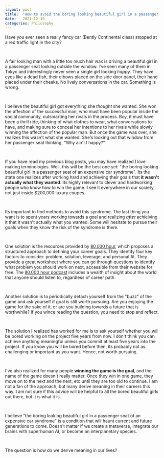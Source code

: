 ```yaml
---
layout: post
title:  "How to avoid the boring looking beautiful girl in a passenger seat of an expensive car syndrome"
date:   2021-12-19
categories: Philosophy
---
```


Have you ever seen a really fancy car (Bently Continental class) stopped at a red traffic light in the city? 

&nbsp;

A fair looking man with a little too much hair wax is driving a beautiful girl in a passenger seat looking outside the window. I've seen many of them in Tokyo and interestingly never seen a single girl looking *happy*. They have eyes like a dead fish, their elbows placed on the side door panel, their hand placed under their cheeks. No lively conversations in the car. Something is wrong. 

&nbsp;

I believe the beautiful girl got everything she *thought* she wanted. She won the affection of the successful man, who must have been popular inside the social community, outsmarting her rivals in the process. Boy, it must have been a thrill ride, thinking of what clothes to wear, what conversations to have, and making sure to conceal her intentions to her rivals while slowly winning the affection of the popular man. But once the game was over, she realizes this wasn't what she wanted. She's looking out that window from her passenger seat thinking, "Why ain't I happy?"

&nbsp;

If you have read my previous blog posts, you may have realized I love making terminologies. Well, this will be the best one yet: "the boring looking beautiful girl in a passenger seat of an expensive car syndrome". Its the state one realizes after working hard and achieving their goals that **it wasn't actually what they wanted**. Its highly relevant to clever and hardworking people who know how to win the game. I see it everywhere in our society, not just inside $200,000 luxury coupes. 

&nbsp;

Its important to find methods to avoid this syndrome. The last thing you want is to spent years working towards a goal and realizing *after* achieiving it that it wasn't actually what you wanted. Some will hesitate to pursue their goals when they know the risk of the syndrome is there. 

&nbsp;

One solution is the resources provided by [80,000 hour](https://80000hours.org/), which proposes a structured approach to defining your career goals. They identify four key factors to consider: problem, solution, leverage, and personal fit. They provide a great worksheet where you can go through questions to identify what problem you should work on next, accessible from their website for free. The [80,000 hour podcast](https://80000hours.org/podcast/episodes/) includes a wealth of insight about the world that anyone should listen to, regardless of career path. 

&nbsp;

Another solution is to periodically detach yourself from the "buzz" of the game and ask yourself if goal is still worth pursuing. Are you enjoying the game for the sake of it, or are you building towards a future that is worthwhile? If you wince reading the question, you need to stop and reflect.  

&nbsp;

The solution I realized has worked for me is to ask yourself whether you will be bored working on the project five years from now. I don't think you can achieve anything meaningful unless you commit at least five years into the project. If you know you will be bored before then, its probably not as challenging or important as you want. Hence, not worth pursuing. 

&nbsp;

I've also realized for many people **winning the game is the goal**, and the name of the game doesn't really matter. Once they win in one game, they move on to the next and the next, etc until they are too old to continue. I am not a fan of the approach, but many  derive meaning in their careers this way. I am not sure if this advice will be helpful to all the bored beautiful girls out there, but it is what it is. 

&nbsp;

I believe "the boring looking beautiful girl in a passenger seat of an expensive car syndrome" is a condition that will haunt current and future generations to come. Doesn't matter if we create a metaverse, integrate our brains with superhuman AI, or become an interplanetary species. 

&nbsp;

The question is how do we derive meaning in our lives?